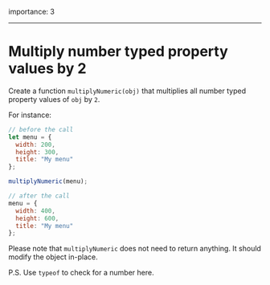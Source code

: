 importance: 3

---

# Multiply number typed property values by 2

Create a function `multiplyNumeric(obj)` that multiplies all number typed property values of `obj` by `2`.

For instance:

```js
// before the call
let menu = {
  width: 200,
  height: 300,
  title: "My menu"
};

multiplyNumeric(menu);

// after the call
menu = {
  width: 400,
  height: 600,
  title: "My menu"
};
```

Please note that `multiplyNumeric` does not need to return anything. It should modify the object in-place.

P.S. Use `typeof` to check for a number here.


